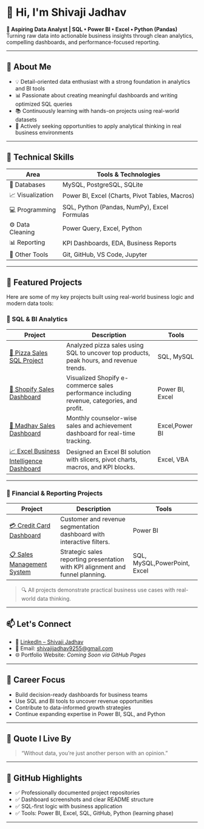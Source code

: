 # 👋 Hi, I'm Shivaji Jadhav

**🎯 Aspiring Data Analyst | SQL • Power BI • Excel • Python (Pandas)**  
Turning raw data into actionable business insights through clean analytics, compelling dashboards, and performance-focused reporting.

---

## 🧠 About Me

- 💡 Detail-oriented data enthusiast with a strong foundation in analytics and BI tools
- 📊 Passionate about creating meaningful dashboards and writing optimized SQL queries
- 📚 Continuously learning with hands-on projects using real-world datasets
- 🚀 Actively seeking opportunities to apply analytical thinking in real business environments

---

## 🧰 Technical Skills

| Area              | Tools & Technologies                                |
|-------------------|-----------------------------------------------------|
| 💾 Databases       | MySQL, PostgreSQL, SQLite                           |
| 📈 Visualization   | Power BI, Excel (Charts, Pivot Tables, Macros)      |
| 💻 Programming     | SQL, Python (Pandas, NumPy), Excel Formulas         |
| ⚙️ Data Cleaning    | Power Query, Excel, Python                         |
| 📊 Reporting       | KPI Dashboards, EDA, Business Reports               |
| 🔧 Other Tools     | Git, GitHub, VS Code, Jupyter                       |

---

## 🚀 Featured Projects

Here are some of my key projects built using real-world business logic and modern data tools:

### 📂 SQL & BI Analytics

| Project | Description | Tools |
|--------|-------------|-------|
| [🍕 Pizza Sales SQL Project](https://github.com/shivaji-jadhav/Pizza-Sales-SQL-Project) | Analyzed pizza sales using SQL to uncover top products, peak hours, and revenue trends. | SQL, MySQL |
| [🛒 Shopify Sales Dashboard](https://github.com/shivaji-jadhav/shopify-sales-dashboard) | Visualized Shopify e-commerce sales performance including revenue, categories, and profit. | Power BI, Excel |
| [🏬 Madhav Sales Dashboard](https://github.com/shivaji-jadhav/madhav-sales-dashboard) | Monthly counselor-wise sales and achievement dashboard for real-time tracking. | Excel,Power BI |
| [📈 Excel Business Intelligence Dashboard](https://github.com/shivaji-jadhav/Excel_Business_Intelligence_Dashboard) | Designed an Excel BI solution with slicers, pivot charts, macros, and KPI blocks. | Excel, VBA |

---

### 📂 Financial & Reporting Projects

| Project | Description | Tools |
|--------|-------------|-------|
| [💳 Credit Card Dashboard](https://github.com/shivaji-jadhav/Credit_Card_Dashboard) | Customer and revenue segmentation dashboard with interactive filters. | Power BI |
| [📋 Sales Management System](https://github.com/shivaji-jadhav/Sales_Management_System_Project) | Strategic sales reporting presentation with KPI alignment and funnel planning. |SQL, MySQL,PowerPoint, Excel |

> 🔍 All projects demonstrate practical business use cases with real-world data thinking.

---

## 📫 Let's Connect

- 🔗 [LinkedIn – Shivaji Jadhav](https://www.linkedin.com/in/shivaji-jadhav-b0b565289)
- 📧 Email: shivajijadhav9255@gmail.com
- 🌐 Portfolio Website: *Coming Soon via GitHub Pages*


---

## 🎯 Career Focus

- Build decision-ready dashboards for business teams  
- Use SQL and BI tools to uncover revenue opportunities  
- Contribute to data-informed growth strategies  
- Continue expanding expertise in Power BI, SQL, and Python

---

## 💬 Quote I Live By

> “Without data, you’re just another person with an opinion.”  

---

## 🔖 GitHub Highlights

- ✅ Professionally documented project repositories  
- ✅ Dashboard screenshots and clear README structure  
- ✅ SQL-first logic with business application  
- ✅ Tools: Power BI, Excel, SQL, GitHub, Python (learning phase)

---

